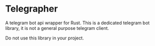 # Telegrapher

A telegram bot api wrapper for Rust.
This is a dedicated telegram bot library, it is not a general purpose telegram client.

Do not use this library in your project.
